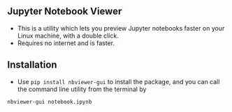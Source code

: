 ## Jupyter Notebook Viewer
* This is a utility which lets you preview Jupyter notebooks faster on your Linux machine, with a double click.
* Requires no internet and is faster.

## Installation
* Use `pip install nbviewer-gui` to install the package, and you can call the command line utility from the terminal by

```fish
nbviewer-gui notebook.ipynb
```

